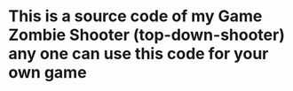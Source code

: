 # This is a source code of my Game Zombie Shooter (top-down-shooter) any one can use this code for your own game
